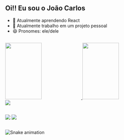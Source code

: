 ## Oi!! Eu sou o João Carlos

- 🌱 Atualmente aprendendo React
- 🔭 Atualmente trabalho em um projeto pessoal
- 😄 Pronomes: ele/dele
 
 ##
<div display>
<a href="https://github.com/nineonex">
<img height="180em" width="48%" src="https://github-readme-stats.vercel.app/api?username=nineonex&theme=dark&show_icons=true">
<img height="180em" width="48%" src="https://github-readme-stats.vercel.app/api/top-langs/?username=nineonex&layout=compact&theme=dark"></a>
</div>
<div><img src="https://www.codewars.com/users/nineonex/badges/large" /></div>

##
<div display="inline_block" >
<a href="https://www.linkedin.com/in/jo%C3%A3o-carlos-sousa-alves/" alt="Likedin"><img src="https://img.shields.io/badge/LinkedIn-0077B5?style=for-the-badge&logo=linkedin&logoColor=white"/><a/>
<a href="https://www.codewars.com/users/nineonex" alt="CodeWars"><img src="https://img.shields.io/badge/Codewars-B1361E?style=for-the-badge&logo=Codewars&logoColor=white"/><a/>
</div>

##
![Snake animation](https://github.com/nineonex/nineonex/blob/output/github-contribution-grid-snake.svg)
